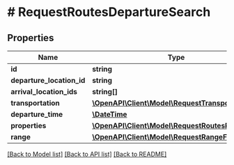 # # RequestRoutesDepartureSearch

## Properties

Name | Type | Description | Notes
------------ | ------------- | ------------- | -------------
**id** | **string** |  | 
**departure_location_id** | **string** |  | 
**arrival_location_ids** | **string[]** |  | 
**transportation** | [**\OpenAPI\Client\Model\RequestTransportation**](RequestTransportation.md) |  | 
**departure_time** | [**\DateTime**](\DateTime.md) |  | 
**properties** | [**\OpenAPI\Client\Model\RequestRoutesProperty[]**](RequestRoutesProperty.md) |  | 
**range** | [**\OpenAPI\Client\Model\RequestRangeFull**](RequestRangeFull.md) |  | [optional] 

[[Back to Model list]](../../README.md#documentation-for-models) [[Back to API list]](../../README.md#documentation-for-api-endpoints) [[Back to README]](../../README.md)


